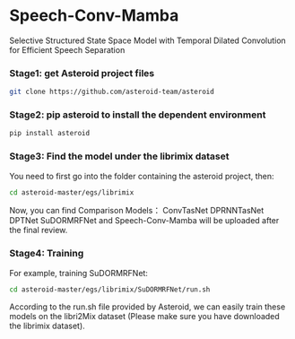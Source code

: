 # Speech-Conv-Mamba
Selective Structured State Space Model with Temporal Dilated Convolution for Efficient Speech Separation



###  Stage1: get Asteroid project files
```bash
git clone https://github.com/asteroid-team/asteroid
```


###  Stage2: pip asteroid to install the dependent environment
```bash
pip install asteroid
```

###  Stage3: Find  the model under the librimix dataset
You need to first go into the folder containing the asteroid project, then:
```bash
cd asteroid-master/egs/librimix
```
Now, you can find Comparison Models：
ConvTasNet
DPRNNTasNet
DPTNet
SuDORMRFNet
and Speech-Conv-Mamba  will be uploaded after the final review.

###  Stage4: Training
For example, training SuDORMRFNet:
```bash
cd asteroid-master/egs/librimix/SuDORMRFNet/run.sh
```
According to the run.sh file provided by Asteroid, we can easily train these models on the libri2Mix dataset (Please make sure you have downloaded the librimix dataset). 



